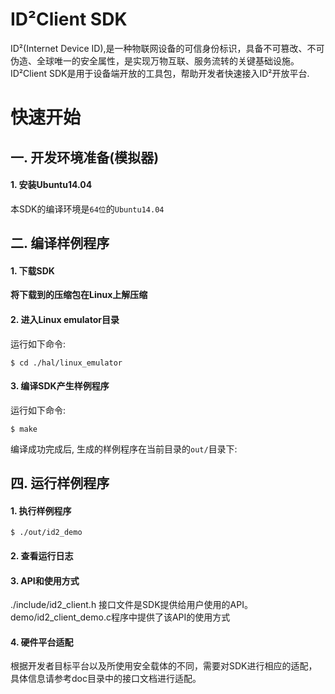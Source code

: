 # ID²Client SDK

ID²(Internet Device ID),是一种物联网设备的可信身份标识，具备不可篡改、不可伪造、全球唯一的安全属性，是实现万物互联、服务流转的关键基础设施。ID²Client SDK是用于设备端开放的工具包，帮助开发者快速接入ID²开放平台.


# 快速开始

## 一. 开发环境准备(模拟器)

#### **1. 安装Ubuntu14.04**

本SDK的编译环境是`64位`的`Ubuntu14.04`

## 二. 编译样例程序

#### **1. 下载SDK**

**将下载到的压缩包在Linux上解压缩**


#### **2. 进入Linux emulator目录**

运行如下命令:

    $ cd ./hal/linux_emulator

#### **3. 编译SDK产生样例程序**

运行如下命令:

    $ make

编译成功完成后, 生成的样例程序在当前目录的`out/`目录下:


## 四. 运行样例程序

#### **1. 执行样例程序**

    $ ./out/id2_demo

#### **2. 查看运行日志**


#### **3. API和使用方式**

./include/id2_client.h 接口文件是SDK提供给用户使用的API。demo/id2_client_demo.c程序中提供了该API的使用方式


#### **4. 硬件平台适配**

根据开发者目标平台以及所使用安全载体的不同，需要对SDK进行相应的适配，具体信息请参考doc目录中的接口文档进行适配。

